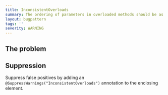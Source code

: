 ```yaml
---
title: InconsistentOverloads
summary: The ordering of parameters in overloaded methods should be as consistent as possible (when viewed from left to right)
layout: bugpattern
tags: ''
severity: WARNING
---
```


<!--
*** AUTO-GENERATED, DO NOT MODIFY ***
To make changes, edit the @BugPattern annotation or the explanation in docs/bugpattern.
-->

## The problem


## Suppression
Suppress false positives by adding an `@SuppressWarnings("InconsistentOverloads")` annotation to the enclosing element.
